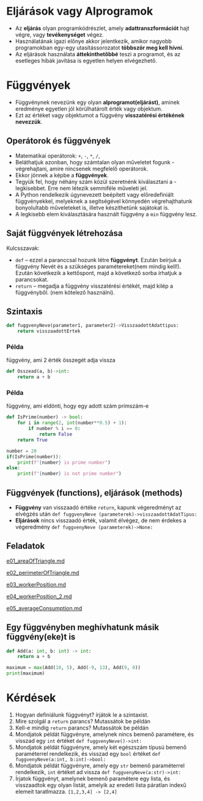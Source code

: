 # Eljárások vagy Alprogramok

- Az **eljárás** olyan programkódrészlet, amely **adattranszformációt** hajt végre, vagy **tevékenységet** végez. 
- Használatának igazi előnye akkor jelentkezik, amikor nagyobb programokban egy-egy utasítássorozatot **többször meg kell hívni**. 
- Az eljárások használata **áttekinthetőbbé** teszi a programot, és az esetleges hibák javítása is egyetlen helyen elvégezhető. 

# Függvények
- Függvénynek nevezünk egy olyan **alprogramot(eljárást)**, aminek eredménye egyetlen jól körülhatárolt érték vagy objektum. 
- Ezt az értéket vagy objektumot a függvény **visszatérési értékének nevezzük**.
##  Operátorok és függvények
- Matematikai operátorok: `+`, `-`, `*`, `/`, 
- Beláthatjuk azonban, hogy számtalan olyan műveletet fogunk - végrehajtani, amire nincsenek megfelelő operátorok. 
- Ekkor jönnek a képbe a **függvények**. 
- Tegyük fel, hogy néhány szám közül szeretnénk kiválasztani a - legkisebbet. Erre nem létezik semmiféle műveleti jel. 
- A Python rendelkezik úgynevezett beépített vagy előredefiniált függvényekkel, melyeknek a segítségével könnyedén végrehajthatunk bonyolultabb műveleteket is, illetve  készíthetünk sajátokat is. 
- A legkisebb elem kiválasztására használt függvény a `min` függvény lesz.

## Saját függvények létrehozása
Kulcsszavak: 
- `def` – ezzel a paranccsal hozunk létre **függvényt**. Ezután beírjuk a függvény Nevét és a szükséges paramétereket(nem mindig kell!). Ezután következik a kettőspont, majd a következő sorba írhatjuk a parancsokat.
- `return` – megadja a függvény visszatérési értékét, majd kilép a függvényből. (nem kötelező használni).

## Szintaxis
```py
def fuggvenyNeve(parameter1, parameter2)->VisszaadottAdattipus:
    return visszaadottErtek
```
### Példa
függvény, ami 2 érték összegét adja vissza
```py
def Osszead(a, b)->int:
    return a + b
```
### Példa
függvény, ami eldönti, hogy egy adott szám prímszám-e
```py
def IsPrime(number) -> bool:
    for i in range(2, int(number**0.5) + 1):
        if number % i == 0:
            return False
    return True

number = 20
if(IsPrime(number)):
    print(f"{number} is prime number")
else:
    print(f"{number} is not prime number")
```

## Függvények (functions), eljárások (methods)
- **Függvény** van visszaadó értéke `return`, kapunk végeredményt az elvégzés után `def fuggvenyNeve (parameterek)->visszaadottAdatTipus:`
- **Eljárások** nincs visszaadó érték, valamit élvégez, de nem érdekes a végeredmény  `def fuggvenyNeve (parameterek)->None:`

## Feladatok
[e01_areaOfTriangle.md](https://github.com/SpsKnSK/api/blob/main/Exercies/11_functions/e01_areaOfTriangle.md)

[e02_perimeterOfTriangle.md](https://github.com/SpsKnSK/api/blob/main/Exercies/11_functions/e02_perimeterOfTriangle.md)

[e03_workerPosition.md](https://github.com/SpsKnSK/api/blob/main/Exercies/11_functions/e03_workerPosition.md)

[e04_workerPosition_2.md](https://github.com/SpsKnSK/api/blob/main/Exercies/11_functions/e04_workerPosition_2.md)

[e05_averageConsumption.md](https://github.com/SpsKnSK/api/blob/main/Exercies/11_functions/e05_averageConsumption.md)

## Egy függvényben meghívhatunk másik függvény(eke)t is
```py
def Add(a: int, b: int) -> int:
    return a + b

maximum = max(Add(10, 5), Add(-9, 13), Add(9, 0))
print(maximum)
```

# Kérdések
1. Hogyan definiálunk függvényt? írjátok le a szintaxist.
2. Mire szolgál a `return` parancs? Mutassátok be példán
3. Kell-e mindig `return` parancs? Mutassátok be példán
4. Mondjatok példát függvényre, amelynek nincs bemenő paramétere, és visszad egy `int` értéket `def fuggvenyNeve()->int:`
5. Mondjatok példát függvényre, amely két egészszám típusú bemenő paraméterrel rendelkezik, és visszad egy `bool` értéket `def fuggvenyNeve(a:int, b:int)->bool:`
6. Mondjatok példát függvényre, amely egy `str` bemenő paraméterrel rendelkezik,  `int` értéket ad vissza `def fuggvenyNeve(a:str)->int:`
7. Írjatok függvényt, amelynek bemenő paramétere egy lista, és visszaadtok egy olyan listát, amelyik az eredeti lista páratlan indexű elemeit taratlmazza. `[1,2,3,4] -> [2,4]`